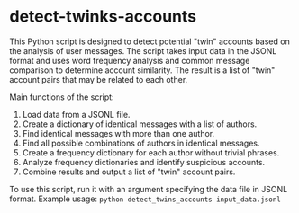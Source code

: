 # detect-twinks-accounts

This Python script is designed to detect potential "twin" accounts based on the analysis of user messages. The script takes input data in the JSONL format and uses word frequency analysis and common message comparison to determine account similarity. The result is a list of "twin" account pairs that may be related to each other.

Main functions of the script:
1. Load data from a JSONL file.
2. Create a dictionary of identical messages with a list of authors.
3. Find identical messages with more than one author.
4. Find all possible combinations of authors in identical messages.
5. Create a frequency dictionary for each author without trivial phrases.
6. Analyze frequency dictionaries and identify suspicious accounts.
7. Combine results and output a list of "twin" account pairs.

To use this script, run it with an argument specifying the data file in JSONL format. Example usage:
`python detect_twins_accounts input_data.jsonl`